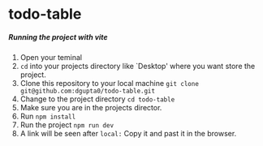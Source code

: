 # todo-table

##### Running the project with vite

1. Open your teminal
2. `cd` into your projects directory like `Desktop' where you want store the project.
3. Clone this repository to your local machine `git clone git@github.com:dgupta0/todo-table.git`
4. Change to the project directory `cd todo-table`
5. Make sure you are in the projects director.
6. Run `npm install`
7. Run the project `npm run dev`
8. A link will be seen after `local:` Copy it and past it in the browser. 
